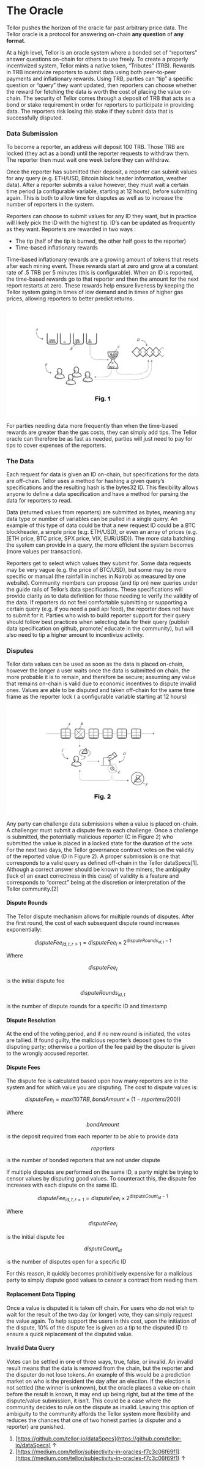 # The Oracle

Tellor pushes the horizon of the oracle far past arbitrary price data. The Tellor oracle is a protocol for answering on-chain **any question** of **any format**.

At a high level, Tellor is an oracle system where a bonded set of “reporters” answer questions on-chain for others to use freely. To create a properly incentivized system, Tellor mints a native token, “Tributes” (TRB). Rewards in TRB incentivize reporters to submit data using both peer-to-peer payments and inflationary rewards. Using TRB, parties can “tip” a specific question or “query” they want updated, then reporters can choose whether the reward for fetching the data is worth the cost of placing the value on-chain. The security of Tellor comes through a deposit of TRB that acts as a bond or stake requirement in order for reporters to participate in providing data. The reporters risk losing this stake if they submit data that is successfully disputed.

### Data Submission

To become a reporter, an address will deposit 100 TRB. Those TRB are locked (they act as a bond) until the reporter requests to withdraw them. The reporter then must wait one week before they can withdraw.

Once the reporter has submitted their deposit, a reporter can submit values for any query (e.g. ETH/USD, Bitcoin block header information, weather data). After a reporter submits a value however, they must wait a certain time period (a configurable variable, starting at 12 hours), before submitting again. This is both to allow time for disputes as well as to increase the number of reporters in the system.

Reporters can choose to submit values for any ID they want, but in practice will likely pick the ID with the highest tip. ID’s can be updated as frequently as they want. Reporters are rewarded in two ways :

* The tip (half of the tip is burned, the other half goes to the reporter)
* Time-based inflationary rewards

Time-based inflationary rewards are a growing amount of tokens that resets after each mining event. These rewards start at zero and grow at a constant rate of .5 TRB per 5 minutes (this is configurable). When an ID is reported, the time-based rewards go to that reporter and then the amount for the next report restarts at zero. These rewards help ensure liveness by keeping the Tellor system going in times of low demand and in times of higher gas prices, allowing reporters to better predict returns.

![](<../../.gitbook/assets/0 (2)>)

For parties needing data more frequently than when the time-based rewards are greater than the gas costs, they can simply add tips. The Tellor oracle can therefore be as fast as needed, parties will just need to pay for tips to cover expenses of the reporters.

### The Data

Each request for data is given an ID on-chain, but specifications for the data are off-chain. Tellor uses a method for hashing a given query’s specifications and the resulting hash is the bytes32 ID. This flexibility allows anyone to define a data specification and have a method for parsing the data for reporters to read.

Data (returned values from reporters) are submitted as bytes, meaning any data type or number of variables can be pulled in a single query. An example of this type of data could be that a new request ID could be a BTC blockheader, a simple price (e.g. ETH/USD), or even an array of prices (e.g. \[ETH price, BTC price, SPX price, VIX, EUR/USD]). The more data batching the system can provide in a query, the more efficient the system becomes (more values per transaction).

Reporters get to select which values they submit for. Some data requests may be very vague (e.g. the price of BTC/USD), but some may be more specific or manual (the rainfall in inches in Nairobi as measured by one website). Community members can propose (and tip on) new queries under the guide rails of Tellor’s data specifications. These specifications will provide clarity as to data definition for those needing to verify the validity of the data. If reporters do not feel comfortable submitting or supporting a certain query (e.g. if you need a paid api feed), the reporter does not have to submit for it. Parties who wish to build reporter support for their query should follow best practices when selecting data for their query (publish data specification on github, promote/ educate in the community), but will also need to tip a higher amount to incentivize activity.

### Disputes

Tellor data values can be used as soon as the data is placed on-chain, however the longer a user waits once the data is submitted on chain, the more probable it is to remain, and therefore be secure; assuming any value that remains on-chain is valid due to economic incentives to dispute invalid ones. Values are able to be disputed and taken off-chain for the same time frame as the reporter lock ( a configurable variable starting at 12 hours)

![](<../../.gitbook/assets/1 (1)>)

Any party can challenge data submissions when a value is placed on-chain. A challenger must submit a dispute fee to each challenge. Once a challenge is submitted, the potentially malicious reporter (C in Figure 2) who submitted the value is placed in a locked state for the duration of the vote. For the next two days, the Tellor governance contract votes on the validity of the reported value (D in Figure 2). A proper submission is one that corresponds to a valid query as defined off-chain in the Tellor dataSpecs\[1]. Although a correct answer should be known to the miners, the ambiguity (lack of an exact correctness in this case) of validity is a feature and corresponds to “correct” being at the discretion or interpretation of the Tellor community.\[2]

#### Dispute Rounds

The Tellor dispute mechanism allows for multiple rounds of disputes. After the first round, the cost of each subsequent dispute round increases exponentially:

$$
disputeFee_{id,t,r>1} = disputeFee_i  \times 2^{disputeRounds_{id,t} -1}
$$

Where

$$
disputeFee_i
$$

is the initial dispute fee

$$
disputeRounds_{id,t}
$$

is the number of dispute rounds for a specific ID and timestamp

#### Dispute Resolution <a href="#_piarsi92ue00" id="_piarsi92ue00"></a>

At the end of the voting period, and if no new round is initiated, the votes are tallied. If found guilty, the malicious reporter’s deposit goes to the disputing party; otherwise a portion of the fee paid by the disputer is given to the wrongly accused reporter.

#### Dispute Fees

The dispute fee is calculated based upon how many reporters are in the system and for which value you are disputing. The cost to dispute values is:

$$
disputeFee_i = max(10 TRB, bondAmount \times (1 - reporters/200))
$$

Where

$$
bondAmount
$$

is the deposit required from each reporter to be able to provide data

$$
reporters
$$

is the number of bonded reporters that are not under dispute

If multiple disputes are performed on the same ID, a party might be trying to censor values by disputing good values. To counteract this, the dispute fee increases with each dispute on the same ID.

$$
disputeFee_{id,t,r=1} = disputeFee_i \times 2^{disputeCount_{id} - 1}
$$

Where

$$
disputeFee_i
$$

is the initial dispute fee

$$
disputeCount_{id}
$$

is the number of disputes open for a specific ID

For this reason, it quickly becomes prohibitively expensive for a malicious party to simply dispute good values to censor a contract from reading them.

#### Replacement Data Tipping

Once a value is disputed it is taken off chain. For users who do not wish to wait for the result of the two day (or longer) vote, they can simply request the value again. To help support the users in this cost, upon the initiation of the dispute, 10% of the dispute fee is given as a tip to the disputed ID to ensure a quick replacement of the disputed value.

#### Invalid Data Query

Votes can be settled in one of three ways, true, false, or invalid. An invalid result means that the data is removed from the chain, but the reporter and the disputer do not lose tokens. An example of this would be a prediction market on who is the president the day after an election. If the election is not settled (the winner is unknown), but the oracle places a value on-chain before the result is known, it may end up being right, but at the time of the dispute/value submission, it isn’t. This could be a case where the community decides to rule on the dispute as invalid. Leaving this option of ambiguity to the community affords the Tellor system more flexibility and reduces the chances that one of two honest parties (a disputer and a reporter) are punished.

1. [https://github.com/tellor-io/dataSpecs](https://github.com/tellor-io/dataSpecs) ↑
2. [https://medium.com/tellor/subjectivity-in-oracles-f7c3c06f69f1](https://medium.com/tellor/subjectivity-in-oracles-f7c3c06f69f1) ↑
